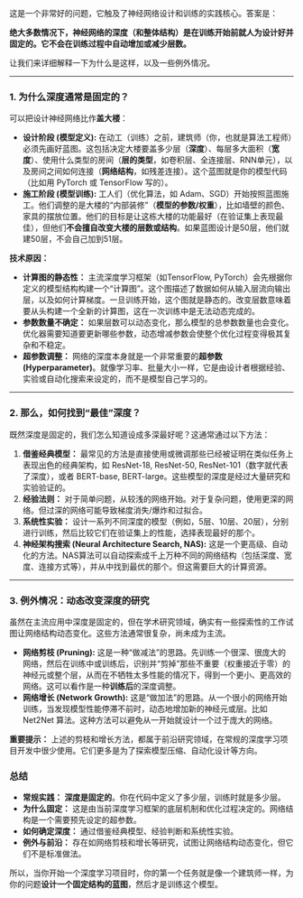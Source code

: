 这是一个非常好的问题，它触及了神经网络设计和训练的实践核心。答案是：

**绝大多数情况下，神经网络的深度（和整体结构）是在训练开始前就人为设计好并固定的。它不会在训练过程中自动增加或减少层数。**

让我们来详细解释一下为什么是这样，以及一些例外情况。

---

### 1. 为什么深度通常是固定的？
可以把设计神经网络比作**盖大楼**：

+ **设计阶段 (模型定义):** 在动工（训练）之前，建筑师（你，也就是算法工程师）必须先画好蓝图。这包括决定大楼要盖多少层（**深度**）、每层多大面积（**宽度**）、使用什么类型的房间（**层的类型**，如卷积层、全连接层、RNN单元），以及房间之间如何连接（**网络结构**，如残差连接）。这个蓝图就是你的模型代码（比如用 PyTorch 或 TensorFlow 写的）。
+ **施工阶段 (模型训练):** 工人们（优化算法，如 Adam、SGD）开始按照蓝图施工。他们调整的是大楼的“内部装修”（**模型的参数/权重**），比如墙壁的颜色、家具的摆放位置。他们的目标是让这栋大楼的功能最好（在验证集上表现最佳），但他们**不会擅自改变大楼的层数或结构**。如果蓝图设计是50层，他们就建50层，不会自己加到51层。

**技术原因：**

+ **计算图的静态性：** 主流深度学习框架（如TensorFlow, PyTorch）会先根据你定义的模型结构构建一个“计算图”。这个图描述了数据如何从输入层流向输出层，以及如何计算梯度。一旦训练开始，这个图就是静态的。改变层数意味着要从头构建一个全新的计算图，这在一次训练中是无法动态完成的。
+ **参数数量不确定：** 如果层数可以动态变化，那么模型的总参数数量也会变化。优化器需要知道要更新哪些参数，动态增减参数会使整个优化过程变得极其复杂和不稳定。
+ **超参数调整：** 网络的深度本身就是一个非常重要的**超参数 (Hyperparameter)**。就像学习率、批量大小一样，它是由设计者根据经验、实验或自动化搜索来设定的，而不是模型自己学习的。

---

### 2. 那么，如何找到“最佳”深度？
既然深度是固定的，我们怎么知道设成多深最好呢？这通常通过以下方法：

1. **借鉴经典模型：** 最常见的方法是直接使用或微调那些已经被证明在类似任务上表现出色的经典架构，如 ResNet-18, ResNet-50, ResNet-101（数字就代表了深度），或者 BERT-base, BERT-large。这些模型的深度是经过大量研究和实验验证的。
2. **经验法则：** 对于简单问题，从较浅的网络开始。对于复杂问题，使用更深的网络。但过深的网络可能导致梯度消失/爆炸和过拟合。
3. **系统性实验：** 设计一系列不同深度的模型（例如，5层、10层、20层），分别进行训练，然后比较它们在验证集上的性能，选择表现最好的那个。
4. **神经架构搜索 (Neural Architecture Search, NAS):** 这是一个更高级、自动化的方法。NAS算法可以自动探索成千上万种不同的网络结构（包括深度、宽度、连接方式等），并从中找到最优的那个。但这需要巨大的计算资源。

---

### 3. 例外情况：动态改变深度的研究
虽然在主流应用中深度是固定的，但在学术研究领域，确实有一些探索性的工作试图让网络结构动态变化。这些方法通常很复杂，尚未成为主流。

+ **网络剪枝 (Pruning):** 这是一种“做减法”的思路。先训练一个很深、很庞大的网络，然后在训练中或训练后，识别并“剪掉”那些不重要（权重接近于零）的神经元或整个层，从而在不牺牲太多性能的情况下，得到一个更小、更高效的网络。这可以看作是一种**训练后**的深度调整。
+ **网络增长 (Network Growth):** 这是“做加法”的思路。从一个很小的网络开始训练，当发现模型性能停滞不前时，动态地增加新的神经元或层。比如 Net2Net 算法。这种方法可以避免从一开始就设计一个过于庞大的网络。

**重要提示：** 上述的剪枝和增长方法，都属于前沿研究领域，在常规的深度学习项目开发中很少使用。它们更多是为了探索模型压缩、自动化设计等方向。

### 总结
+ **常规实践：** **深度是固定的**。你在代码中定义了多少层，训练时就是多少层。
+ **为什么固定：** 这是由当前深度学习框架的底层机制和优化过程决定的。网络结构是一个需要预先设定的超参数。
+ **如何确定深度：** 通过借鉴经典模型、经验判断和系统性实验。
+ **例外与前沿：** 存在如网络剪枝和增长等研究，试图让网络结构动态变化，但它们不是标准做法。

所以，当你开始一个深度学习项目时，你的第一个任务就是像一个建筑师一样，为你的问题**设计一个固定结构的蓝图**，然后才是训练这个模型。

